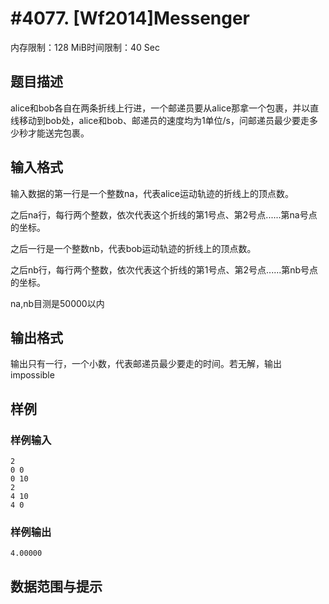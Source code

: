# #4077. [Wf2014]Messenger

内存限制：128 MiB时间限制：40 Sec

## 题目描述

alice和bob各自在两条折线上行进，一个邮递员要从alice那拿一个包裹，并以直线移动到bob处，alice和bob、邮递员的速度均为1单位/s，问邮递员最少要走多少秒才能送完包裹。

## 输入格式

输入数据的第一行是一个整数na，代表alice运动轨迹的折线上的顶点数。

之后na行，每行两个整数，依次代表这个折线的第1号点、第2号点......第na号点的坐标。

之后一行是一个整数nb，代表bob运动轨迹的折线上的顶点数。

之后nb行，每行两个整数，依次代表这个折线的第1号点、第2号点......第nb号点的坐标。

na,nb目测是50000以内

## 输出格式

 输出只有一行，一个小数，代表邮递员最少要走的时间。若无解，输出impossible

## 样例

### 样例输入

    
    2
    0 0
    0 10
    2
    4 10
    4 0
    
    

### 样例输出

    
    4.00000
    
    

## 数据范围与提示
